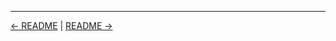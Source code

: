 

<!-- FooterStart -->
---
[← README](../../ch2_jenkins_jobs/02_10_solution_tbd/README.md) | [README →](../03_02_browse_a_job's_workspace/README.md)
<!-- FooterEnd -->
